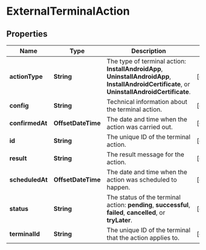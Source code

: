 

# ExternalTerminalAction


## Properties

| Name | Type | Description | Notes |
|------------ | ------------- | ------------- | -------------|
|**actionType** | **String** | The type of terminal action: **InstallAndroidApp**, **UninstallAndroidApp**, **InstallAndroidCertificate**, or **UninstallAndroidCertificate**. |  [optional] |
|**config** | **String** | Technical information about the terminal action. |  [optional] |
|**confirmedAt** | **OffsetDateTime** | The date and time when the action was carried out. |  [optional] |
|**id** | **String** | The unique ID of the terminal action. |  [optional] |
|**result** | **String** | The result message for the action. |  [optional] |
|**scheduledAt** | **OffsetDateTime** | The date and time when the action was scheduled to happen. |  [optional] |
|**status** | **String** | The status of the terminal action: **pending**, **successful**, **failed**, **cancelled**, or **tryLater**. |  [optional] |
|**terminalId** | **String** | The unique ID of the terminal that the action applies to. |  [optional] |



